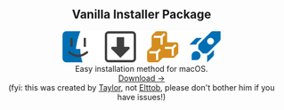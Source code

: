 <h2 align="center">
	Vanilla Installer Package
</h2>
<p align="center">
	<img src="icons.png" alt="spot the icons not made by an icon designer!"height="56"></img><br>
  Easy installation method for macOS.
	<br>
	<a href="https://github.com/tayi-or/vanilla-installer/releases">Download →</a>
  <br>
	(fyi: this was created by <a href="https://twitter.com/tayiorrobinson">Taylor</a>, not <a href="https://twitter.com/elttob">Elttob</a>, please don't bother him if you have issues!)
</p>
